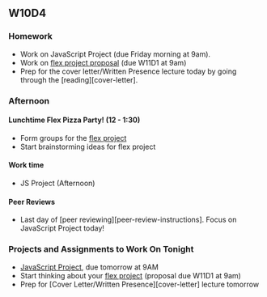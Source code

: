 ## W10D4
### Homework
* Work on JavaScript Project (due Friday morning at 9am).
* Work on [flex project proposal][flex-sample-proposal] (due W11D1 at 9am)
* Prep for the cover letter/Written Presence lecture today by going through the [reading][cover-letter].

### Afternoon

#### Lunchtime Flex Pizza Party! (12 - 1:30)
* Form groups for the [flex project][flex-project]
* Start brainstorming ideas for flex project

#### Work time
* JS Project (Afternoon)

#### Peer Reviews
* Last day of [peer reviewing][peer-review-instructions]. Focus on JavaScript Project today!

### Projects and Assignments to Work On Tonight
* [JavaScript Project][js-project], due tomorrow at 9AM
* Start thinking about your [flex project][flex-project] (proposal due W11D1 at 9am)
* Prep for [Cover Letter/Written Presence][cover-letter] lecture tomorrow

<!-- LINKS -->
<!-- Job Search Projects -->
[js-project]: ../projects/js-project/js-project.md
[flex-project]: ../projects/flex-project/flex-project.md
[flex-sample-proposal]: https://github.com/appacademy/sf-job-search-curriculum/blob/master/projects/flex-project/flex-sample-proposal2/README.md

<!-- Internal Resources -->
[Jobberwocky]: http://progress.appacademy.io/jobberwocky
